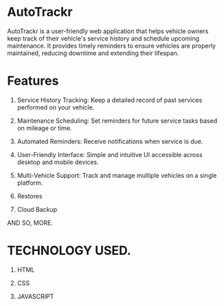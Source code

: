 
# AutoTrackr

AutoTrackr is a user-friendly web application that helps vehicle owners keep track of their vehicle's service history and schedule upcoming maintenance. It provides timely reminders to ensure vehicles are properly maintained, reducing downtime and extending their lifespan.

# Features

1. Service History Tracking: Keep a detailed record of past services performed on your vehicle.

2. Maintenance Scheduling: Set reminders for future service tasks based on mileage or time.

3. Automated Reminders: Receive notifications when service is due.

4. User-Friendly Interface: Simple and intuitive UI accessible across desktop and mobile devices.

5. Multi-Vehicle Support: Track and manage multiple vehicles on a single platform.

6. Restores

7. Cloud Backup

AND SO, MORE.

# TECHNOLOGY USED.

1. HTML

2. CSS

3. JAVASCRIPT
